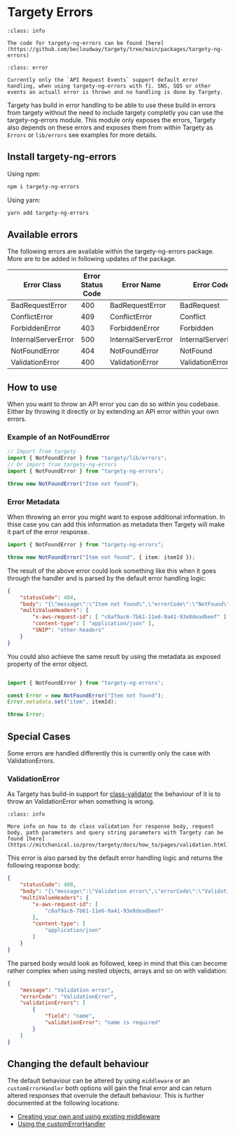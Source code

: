 # Targety Errors

```{admonition} WIP
:class: info

The code for targety-ng-errors can be found [here](https://github.com/becloudway/targety/tree/main/packages/targety-ng-errors)
```

```{admonition} Support is limited
:class: error

Currently only the `API Request Events` support default error handling, when using targety-ng-errors with fi. SNS, SQS or other events an actuall error is thrown and no handling is done by Targety.
```

Targety has build in error handling to be able to use these build in errors from targety without the need to include targety completly you can use
the targety-ng-errors module. This module only exposes the errors, Targety also depends on these errors and exposes them from within Targety as `Errors` or `lib/errors` see examples for more details.

## Install targety-ng-errors

Using npm:

```bash
npm i targety-ng-errors
```

Using yarn:
```bash
yarn add targety-ng-errors
```

##  Available errors

The following errors are available within the targety-ng-errors package.
More are to be added in following updates of the package.

| Error Class | Error Status Code | Error Name | Error Code |
|-------------|-------------------|------------| ---------- |
| BadRequestError | 400 | BadRequestError | BadRequest |
| ConflictError | 409 | ConflictError | Conflict |
| ForbiddenError | 403 | ForbiddenError | Forbidden |
| InternalServerError | 500 | InternalServerError | InternalServerError |
| NotFoundError | 404 | NotFoundError | NotFound |
| ValidationError | 400 | ValidationError | ValidationError |

## How to use

When you want to throw an API error you can do so within you codebase.
Either by throwing it directly or by extending an API error within your own errors.

### Example of an NotFoundError

```ts
// Import from targety
import { NotFoundError } from "targety/lib/errors";
// Or import from targety-ng-errors
import { NotFoundError } from "targety-ng-errors";

throw new NotFoundError("Item not found");
```

### Error Metadata

When throwing an error you might want to expose additional information.
In thise case you can add this information as metadata then Targety will make it part of the error response.

```ts
import { NotFoundError } from "targety-ng-errors";

throw new NotFoundError("Item not found", { item: itemId });
```

The result of the above error could look something like this when it goes through the handler and is parsed by the default error handling logic:

```json
{
    "statusCode": 404,
    "body": "{\"message\":\"Item not found\",\"errorCode\":\"NotFound\",\"item\":\"I-123456\"}",
    "multiValueHeaders": {
        "x-aws-request-id": [ "c6af9ac6-7b61-11e6-9a41-93e8deadbeef" ],
        "content-type": [ "application/json" ],
        "SNIP": "other-headers"
    }
}
```

You could also achieve the same result by using the metadata as exposed property of the error object.

```ts

import { NotFoundError } from "targety-ng-errors";

const Error = new NotFoundError("Item not found");
Error.metadata.set("item", itemId);

throw Error;
```

## Special Cases

Some errors are handled differently this is currently only the case with ValidationErrors.

### ValidationError

As Targety has build-in support for [class-validator](https://github.com/typestack/class-validator) the behaviour of it is to throw an ValidationError when something is wrong.

```{admonition} WIP
:class: info

More info on how to do class validation for response body, request body, path parameters and query string parameters with Targety can be found [here](https://mitchanical.io/prov/targety/docs/how_to/pages/validation.html)
```

This error is also parsed by the default error handling logic and returns the following response body:

```json
{
    "statusCode": 400,
    "body": "{\"message\":\"Validation error\",\"errorCode\":\"ValidationError\",\"validationErrors\":[{\"field\":\"name\",\"validationError\":\"name is required\"}]}",
    "multiValueHeaders": {
        "x-aws-request-id": [
            "c6af9ac6-7b61-11e6-9a41-93e8deadbeef"
        ],
        "content-type": [
            "application/json"
        ]
    }
}
```

The parsed body would look as followed, keep in mind that this can become rather complex when using nested objects, arrays and so on with validation: 

```json
{
    "message": "Validation error",
    "errorCode": "ValidationError",
    "validationErrors": [
        {
            "field": "name",
            "validationError": "name is required"
        }
    ]
}
```

## Changing the default behaviour

The default behaviour can be altered by using `middleware` or an `customErrorHandler` both options will gain the final error and can return altered responses that overrule the default behaviour. This is further documented at the following locations:

- [Creating your own and using existing middleware](https://mitchanical.io/prov/targety/docs/how_to/pages/middleware.html)
- [Using the customErrorHandler](#WIP)
